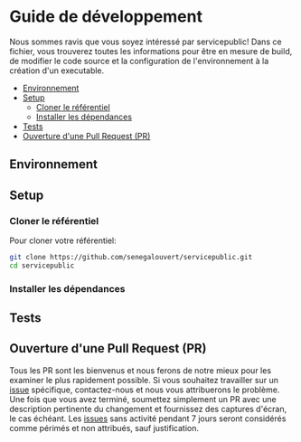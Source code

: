 # Guide de développement

Nous sommes ravis que vous soyez intéressé par servicepublic! Dans ce fichier, vous trouverez toutes les informations pour être en mesure de build, de modifier le code source et la configuration de l'environnement à la création d'un executable.

- [Environnement](#Environnement)
- [Setup](#Setup)
  - [Cloner le référentiel](#Cloner-le-référentiel)
  - [Installer les dépendances](#Installer-les-dépendances)
- [Tests](#Tests)
- [Ouverture d'une Pull Request (PR)](#Ouverture-d'une-Pull-Request-PR)

<!-- tocstop -->

## Environnement


## Setup


### Cloner le référentiel

Pour cloner votre référentiel:

```bash
git clone https://github.com/senegalouvert/servicepublic.git
cd servicepublic
```

### Installer les dépendances

## Tests

## Ouverture d'une Pull Request (PR)

Tous les PR sont les bienvenus et nous ferons de notre mieux pour les examiner le plus rapidement possible. Si vous souhaitez travailler sur un [issue](https://github.com/senegalouvert/servicepublic/issues) spécifique, contactez-nous et nous vous attribuerons le problème.
Une fois que vous avez terminé, soumettez simplement un PR avec une description pertinente du changement et fournissez des captures d'écran, le cas échéant.
Les [issues](https://github.com/senegalouvert/servicepublic/issues) sans activité pendant 7 jours seront considérés comme périmés et non attribués, sauf justification.